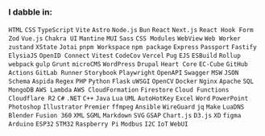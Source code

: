 ### I dabble in:

`HTML` `CSS` `TypeScript` `Vite` `Astro` `Node.js` `Bun` `React` `Next.js` `React Hook Form` `Zod` `Vue.js` `Chakra UI` `Mantine` `MUI` `Sass` `CSS Modules` `WebView` `Web Worker` `zustand` `XState` `Jotai` `pnpm Workspace` `npm package` `Express` `Passport` `Fastify` `ElysiaJS` `OpenID Connect` `Vitest` `CodeCov` `Vercel` `Pug` `EJS` `ESBuild` `Rollup` `webpack` `gulp` `Grunt` `microCMS` `WordPress` `Drupal` `Heart Core` `EC-Cube` `GitHub Actions` `GitLab Runner` `Storybook` `Playwright` `OpenAPI` `Swagger` `MSW` `JSON Schema` `Aspida` `Regex` `PHP` `Python` `Flask` `uWSGI` `OpenCV` `Docker` `Nginx` `Apache` `SQL` `MongoDB` `AWS Lambda` `AWS CloudFormation` `Firestore` `Cloud Functions` `Cloudflare R2` `C#` `.NET` `C++` `Java` `Lua` `UML` `AutoHotKey` `Excel` `Word` `PowerPoint` `Photoshop` `Illustrator` `Premier` `ffmpeg` `Ansible` `WireGuard` `jq` `Make` `LuaDNS` `Blender` `Fusion 360` `XML` `SGML` `Markdown` `SVG` `GSAP` `Chart.js` `D3.js` `XD` `figma` `Arduino` `ESP32` `STM32` `Raspberry Pi` `Modbus` `I2C` `IoT` `WebUI`
